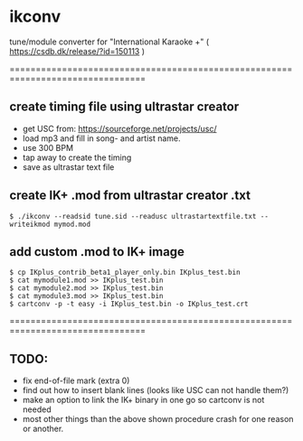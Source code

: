# ikconv
tune/module converter for "International Karaoke +" ( https://csdb.dk/release/?id=150113 )

================================================================================

create timing file using ultrastar creator
------------------------------------------

- get USC from: https://sourceforge.net/projects/usc/
- load mp3 and fill in song- and artist name.
- use 300 BPM
- tap away to create the timing
- save as ultrastar text file

create IK+ .mod from ultrastar creator .txt
-------------------------------------------

```
$ ./ikconv --readsid tune.sid --readusc ultrastartextfile.txt --writeikmod mymod.mod
```

add custom .mod to IK+ image
----------------------------

```
$ cp IKplus_contrib_beta1_player_only.bin IKplus_test.bin
$ cat mymodule1.mod >> IKplus_test.bin
$ cat mymodule2.mod >> IKplus_test.bin
$ cat mymodule3.mod >> IKplus_test.bin
$ cartconv -p -t easy -i IKplus_test.bin -o IKplus_test.crt
```

================================================================================

TODO:
-----

- fix end-of-file mark (extra 0)
- find out how to insert blank lines (looks like USC can not handle them?)
- make an option to link the IK+ binary in one go so cartconv is not needed
- most other things than the above shown procedure crash for one reason or
  another.
